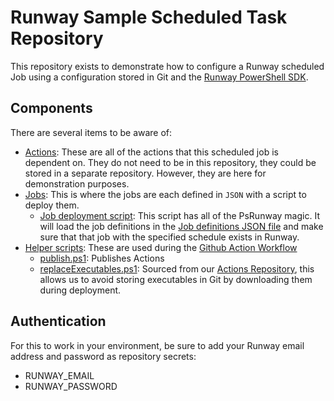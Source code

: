# Runway Sample Scheduled Task Repository

This repository exists to demonstrate how to configure a Runway scheduled Job using a configuration stored in Git and the [Runway PowerShell SDK](https://github.com/runway-software/runway-powershell).

## Components

There are several items to be aware of:

- [Actions](actions): These are all of the actions that this scheduled job is dependent on. They do not need to be in this repository, they could be stored in a separate repository. However, they are here for demonstration purposes.
- [Jobs](jobs): This is where the jobs are each defined in `JSON` with a script to deploy them.
  - [Job deployment script](jobs/script.ps1): This script has all of the PsRunway magic. It will load the job definitions in the [Job definitions JSON file](jobs/definitions.json) and make sure that that job with the specified schedule exists in Runway.
- [Helper scripts](repoScripts): These are used during the [Github Action Workflow](.github/workflows/cicd.yaml)
  - [publish.ps1](repoScripts/publish.ps1): Publishes Actions
  - [replaceExecutables.ps1](repoScripts/replaceExecutables.ps1): Sourced from our [Actions Repository](https://github.com/Runway-Software/Actions/blob/main/replaceExecutables.ps1), this allows us to avoid storing executables in Git by downloading them during deployment.

## Authentication

For this to work in your environment, be sure to add your Runway email address and password as repository secrets:

- RUNWAY_EMAIL
- RUNWAY_PASSWORD